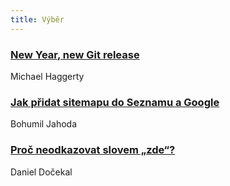 ```yaml
---
title: Výběr
---
```


### [New Year, new Git release](https://github.com/blog/2094-new-year-new-git-release)
Michael Haggerty

### [Jak přidat sitemapu do Seznamu a Google](http://jecas.cz/sitemap)
Bohumil Jahoda

### [Proč neodkazovat slovem „zde“?](https://365tipu.wordpress.com/2016/01/06/tip371-proc-neodkazovat-slovem-zde/)
Daniel Dočekal
